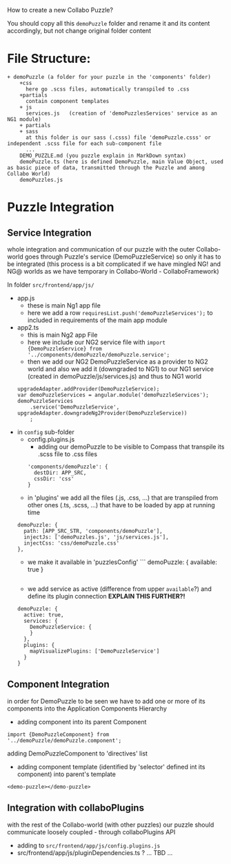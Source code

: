 How to create a new Collabo Puzzle?

You should copy all this `demoPuzzle` folder and rename it and its content accordingly, but not change original folder content

# File Structure:

```
+ demoPuzzle (a folder for your puzzle in the 'components' folder)
    +css
      here go .scss files, automatically transpiled to .css
    +partials
      contain component templates
    + js
      services.js   (creation of 'demoPuzzlesServices' service as an NG1 module)
    + partials
    + sass
      at this folder is our sass (.csss) file 'demoPuzzle.csss' or independent .scss file for each sub-component file
      ...
    DEMO_PUZZLE.md (you puzzle explain in MarkDown syntax)
    demoPuzzle.ts (here is defined DemoPuzzle, main Value Object, used as basic piece of data, transmitted through the Puzzle and among Collabo World)
    demoPuzzles.js
```

# Puzzle Integration

## Service Integration
whole integration and communication of our puzzle with the outer Collabo-world goes through Puzzle's service (DemoPuzzleService) so only it has to be integrated
(this process is a bit complicated if we have mingled NG! and NG@ worlds as we have temporary in Collabo-World - CollaboFramework)

In folder `src/frontend/app/js/`
+ app.js
  + these is main Ng1 app file
  + here we add a row `requiresList.push('demoPuzzleServices');` to included in requirements of the main app module
+ app2.ts
  + this is main Ng2 app File
  + here we include our NG2 service file with `import {DemoPuzzleService} from '../components/demoPuzzle/demoPuzzle.service';`
  + then we add our NG2 DemoPuzzleService as a provider to NG2 world and also we add it (downgraded to NG1) to our NG1 service (created in demoPuzzle/js/services.js) and thus to NG1 world
  ```
  upgradeAdapter.addProvider(DemoPuzzleService);
  var demoPuzzleServices = angular.module('demoPuzzleServices');
  demoPuzzleServices
      .service('DemoPuzzleService', upgradeAdapter.downgradeNg2Provider(DemoPuzzleService))
      ;
  ```
+ in `config` sub-folder
  + config.plugins.js
    + adding our demoPuzzle to be visible to Compass that transpile its .scss file to .css files
    ```
    'components/demoPuzzle': {
      destDir: APP_SRC,
      cssDir: 'css'
    }
    ```
  + in 'plugins' we add all the files (.js, .css, ...) that are transpiled from other ones (.ts, .scss, ...) that have to be loaded by app at running time
  ```
  demoPuzzle: {
  	path: [APP_SRC_STR, 'components/demoPuzzle'],
  	injectJs: ['demoPuzzles.js', 'js/services.js'],
  	injectCss: 'css/demoPuzzle.css'
  },
  ```
  + we make it available in 'puzzlesConfig'
		```
    demoPuzzle: {
			available: true
		}
    ```
  + we add service as active (difference from upper `available`?)
  and define its plugin connection
  **EXPLAIN THIS FURTHER?!**
  ```
  demoPuzzle: {
    active: true,
    services: {
      DemoPuzzleService: {
      }
    },
    plugins: {
      mapVisualizePlugins: ['DemoPuzzleService']
    }
  }
  ```
## Component Integration

in order for DemoPuzzle to be seen we have to add one or more of its components into the Application Components Hierarchy
 + adding component into its parent Component
```
import {DemoPuzzleComponent} from '../demoPuzzle/demoPuzzle.component';
```
adding DemoPuzzleComponent to 'directives' list
+ adding component template (identified by 'selector' defined int its component) into parent's template
```
<demo-puzzle></demo-puzzle>
```

## Integration with collaboPlugins
with the rest of the Collabo-world (with other puzzles) our puzzle should  communicate loosely coupled - through collaboPlugins API
+ adding to `src/frontend/app/js/config.plugins.js`
+ src/frontend/app/js/pluginDependencies.ts ?
... TBD ...

